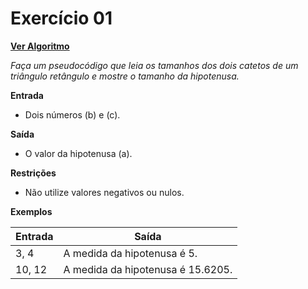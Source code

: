 # Exercício 01

[**Ver Algoritmo**](Algoritmo01.md)

*Faça um pseudocódigo que leia os tamanhos dos dois catetos de um triângulo retângulo e mostre o tamanho da hipotenusa.*

**Entrada**
- Dois números \(b\) e \(c\).

**Saída**
- O valor da hipotenusa \(a\).

**Restrições**
- Não utilize valores negativos ou nulos.

**Exemplos**

| Entrada | Saída                               |
|---------|-------------------------------------|
| 3, 4    | A medida da hipotenusa é 5.         |
| 10, 12  | A medida da hipotenusa é 15.6205.    |
